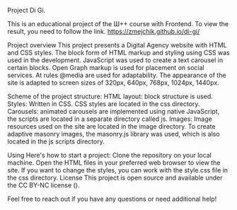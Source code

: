 Project Di Gi.

This is an educational project of the Ш++ course with Frontend. To view the result, you need to follow the link.
https://zmejchik.github.io/di-gi/

Project overview
This project presents a Digital Agency website with HTML and CSS styles.
The block form of HTML markup and styling using CSS was used in the development. JavaScript was used to create a text carousel in certain blocks.
Open Graph markup is used for placement on social services.
At rules @media are used for adaptability. The appearance of the site is adapted to screen sizes of 320px, 640px, 768px, 1024px, 1440px.

Scheme of the project structure:
HTML layout: block structure is used.
Styles: Written in CSS.
CSS styles are located in the css directory.
Carousels: animated carousels are implemented using native JavaScript, the scripts are located in a separate directory called js.
Images: Image resources used on the site are located in the image directory.
To create adaptive masonry images, the masonry.js library was used, which is also located in the js scripts directory.

Using
Here's how to start a project:
Clone the repository on your local machine.
Open the HTML files in your preferred web browser to view the site.
If you want to change the styles, you can work with the style.css file in the css directory.
License
This project is open source and available under the CC BY-NC license ().

Feel free to reach out if you have any questions or need additional help!

